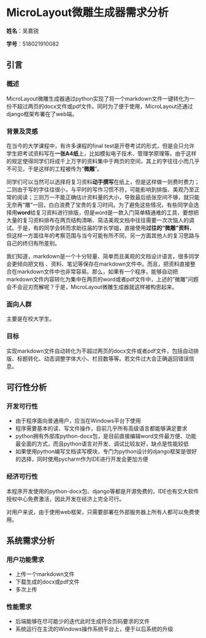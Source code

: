 # MicroLayout微雕生成器需求分析

**姓名**：吴嘉锐

**学号**：518021910082

## 引言

### 概述

MicroLayout微雕生成器通过python实现了将一个markdown文件一键转化为一份不超过两页的docx文件或pdf文件。同时为了便于使用，MicroLayout还通过django框架布署在了web端。

### 背景及灵感

在当今的大学课程中，有许多课程的final test是开卷考试的形式，但是会只允许学生把考试资料写在**一张A4纸**上，比如模拟电子技术、管理学原理等。由于这样的规定使得同学们将成千上万字的资料集中于两页的空间，其上的字往往小而几乎不可见，于是这样的工程被传为“**微雕**”。

同学们可以当然可以选择将复习资料**动手撰写**在纸上，但是这样做一则费时费力；二则由于写的字往往很小，与平时的写作习惯不符，可能影响到排版、美观乃至正常的阅读；三则万一不能正确估计资料量的大小，导致最后纸张空间不够，就只能无奈再“雕”一回，白白浪费了宝贵的复习时间。为了避免这些情况，有些同学会选择用**word**给复习资料进行排版，但是word是一款入门简单精通难的工具，要想把大量的复习资料排布在两页结构清晰、简洁美观文档中往往需要一次次恼人的调试。于是，有的同学会转而求助往届的学长学姐，直接使用**过往的“微雕”资料**，但这样一方面往年的考察范围与当今可能有所不同，另一方面其他人的复习思路与自己的终归有所差别。

我们知道，markdown是一个十分轻量、简单而且美观的文档设计语言，很多同学会更倾向把文档 、资料、笔记等保存在markdown文件中。而且，把资料直接整合在markdown文件中也非常容易。那么，如果有一个程序，能够自动把markdown文件内容转化为集中在两页的word或者pdf文件中，上述的“微雕”问题会不会迎刃而解呢？于是，MicroLayout微雕生成器就这样被构思起来。

### 面向人群

主要是在校大学生。

### 目标

实现markdown文件自动转化为不超过两页的docx文件或者pdf文件，包括自动排版、标题转化、动态调整字体大小、栏目数等等。若文件过大会正确返回错误信息。

## 可行性分析

### 开发可行性

- 由于程序面向普通用户，应当在Windows平台下使用
- 程序需要基本的读、写文件操作，目前几乎所有高级语言都能够满足要求
- python拥有外部库python-docx包，是目前直接编辑word文件最方便、功能最全面的方式，而且python语言对开发、调试比较友好，缺点是性能较低
- 如果使用python编写文档读写模块，专门为python设计的django框架是很好的选择，同时使用pycharm作为IDE进行开发会更加方便

### 经济可行性

本程序开发使用的python-docx包、django等都是开源免费的，IDE也有交大软件授权中心免费激活，因此开发在经济上完全可行。

对用户来说，由于使用web框架，只需要部署在外部服务器上所有人都可以免费使用。

## 系统需求分析

### 用户功能需求

- 上传一个markdown文件
- 下载生成的docx或pdf文件
- 多次上传

### 性能需求

- 后端能够在尽可能少的迭代此时生成符合页码要求的文件
- 系统运行在主流的Windows操作系统平台上，便于以后系统的升级



